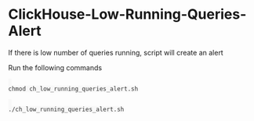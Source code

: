 # ClickHouse-Low-Running-Queries-Alert
If there is low number of queries running, script will create an alert

Run the following commands

<pre id="example"><code class="language-lang"  style="color: #333; background: #f8f8f8;"> 
chmod ch_low_running_queries_alert.sh
</code></pre>

<pre id="example"><code class="language-lang"  style="color: #333; background: #f8f8f8;"> 
./ch_low_running_queries_alert.sh
</code></pre>
